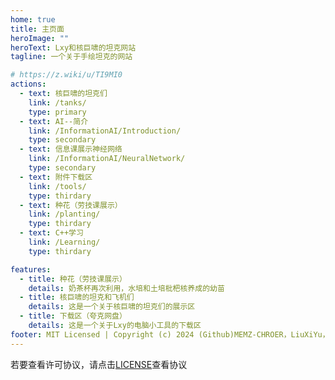 ```yaml
---
home: true
title: 主页面
heroImage: ""
heroText: Lxy和核巨啸的坦克网站
tagline: 一个关于手绘坦克的网站

# https://z.wiki/u/TI9MI0
actions:
  - text: 核巨啸的坦克们
    link: /tanks/
    type: primary
  - text: AI--简介
    link: /InformationAI/Introduction/
    type: secondary
  - text: 信息课展示神经网络
    link: /InformationAI/NeuralNetwork/
    type: secondary
  - text: 附件下载区
    link: /tools/
    type: thirdary
  - text: 种花（劳技课展示）
    link: /planting/
    type: thirdary 
  - text: C++学习
    link: /Learning/
    type: thirdary 

features:
  - title: 种花（劳技课展示）
    details: 奶茶杯再次利用，水培和土培枇杷核养成的幼苗  
  - title: 核巨啸的坦克和飞机们
    details: 这是一个关于核巨啸的坦克们的展示区
  - title: 下载区（夸克网盘）
    details: 这是一个关于Lxy的电脑小工具的下载区
footer: MIT Licensed | Copyright (c) 2024 (Github)MEMZ-CHROER，LiuXiYu，核巨啸 
---
```


若要查看许可协议，请点击[LICENSE][Lxy_MIT_License]查看协议

[Lxy_MIT_License]: ./LICENSE/README.md
